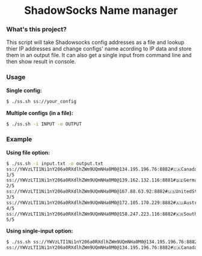<h1 align="center"><b>ShadowSocks Name manager</b></h1>

### What's this project?
This script will take Shadowsocks config addresses as a file and lookup thier IP addresses and change configs' name acording to IP data and store them in an output file. It can also get a single input from command line and then show result in console.

### Usage
**Single config:**
```bash
$ ./ss.sh ss://your_config
```
**Multiple configs (in a file):**
```bash
$ ./ss.sh -i INPUT -o OUTPUT
```
### Example
**Using file option:**
```bash
$ ./ss.sh -i input.txt -o output.txt
ss://YWVzLTI1Ni1nY206a0RXdlhZWm9UQmNHa0M0@134.195.196.76:8882#🇨🇦Canada(CA)
1/5
ss://YWVzLTI1Ni1nY206a0RXdlhZWm9UQmNHa0M0@139.162.132.116:8881#🇩🇪Germany(DE)
2/5
ss://YWVzLTI1Ni1nY206a0RXdlhZWm9UQmNHa0M0@167.88.63.92:8882#🇺🇸UnitedStates(US)
3/5
ss://YWVzLTI1Ni1nY206a0RXdlhZWm9UQmNHa0M0@172.105.170.229:8882#🇦🇺Australia(AU)
4/5
ss://YWVzLTI1Ni1nY206a0RXdlhZWm9UQmNHa0M0@158.247.223.116:8882#🇰🇷SouthKorea(KR)
5/5
```
**Using single-input option:**
```bash
$ ./ss.sh ss://YWVzLTI1Ni1nY206a0RXdlhZWm9UQmNHa0M0@134.195.196.76:8882#Test
ss://YWVzLTI1Ni1nY206a0RXdlhZWm9UQmNHa0M0@134.195.196.76:8882#🇨🇦Canada(CA)
```

